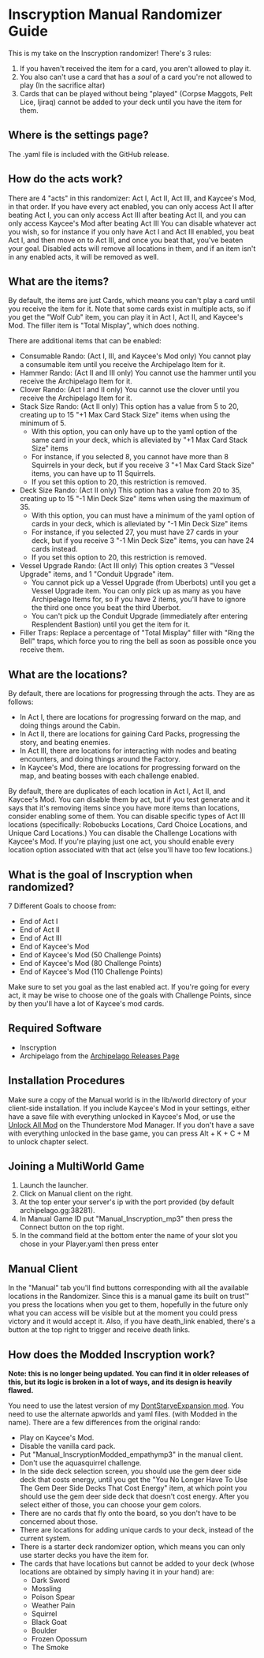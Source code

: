 # Inscryption Manual Randomizer Guide

This is my take on the Inscryption randomizer! There's 3 rules: 
1. If you haven't received the item for a card, you aren't allowed to play it.
2. You also can't use a card that has a *soul* of a card you're not allowed to play (In the sacrifice altar)
3. Cards that can be played without being "played" (Corpse Maggots, Pelt Lice, Ijiraq) cannot be added to your deck until you have the item for them.

## Where is the settings page?

The .yaml file is included with the GitHub release.

## How do the acts work?

There are 4 "acts" in this randomizer: Act I, Act II, Act III, and Kaycee's Mod, in that order.
If you have every act enabled, you can only access Act II after beating Act I, you can only access Act III after beating Act II, and you can only access Kaycee's Mod after beating Act III
You can disable whatever act you wish, so for instance if you only have Act I and Act III enabled, you beat Act I, and then move on to Act III, and once you beat that, you've beaten your goal.
Disabled acts will remove all locations in them, and if an item isn't in any enabled acts, it will be removed as well.

## What are the items?

By default, the items are just Cards, which means you can't play a card until you receive the item for it.
Note that some cards exist in multiple acts, so if you get the "Wolf Cub" item, you can play it in Act I, Act II, and Kaycee's Mod.
The filler item is "Total Misplay", which does nothing.

There are additional items that can be enabled:

- Consumable Rando: (Act I, III, and Kaycee's Mod only) You cannot play a consumable item until you receive the Archipelago Item for it.
- Hammer Rando: (Act II and III only) You cannot use the hammer until you receive the Archipelago Item for it.
- Clover Rando: (Act I and II only) You cannot use the clover until you receive the Archipelago Item for it.
- Stack Size Rando: (Act II only) This option has a value from 5 to 20, creating up to 15 "+1 Max Card Stack Size" items when using the minimum of 5.
  - With this option, you can only have up to the yaml option of the same card in your deck, which is alleviated by "+1 Max Card Stack Size" items
  - For instance, if you selected 8, you cannot have more than 8 Squirrels in your deck, but if you receive 3 "+1 Max Card Stack Size" items, you can have up to 11 Squirrels.
  - If you set this option to 20, this restriction is removed.
- Deck Size Rando: (Act II only) This option has a value from 20 to 35, creating up to 15 "-1 Min Deck Size" items when using the maximum of 35.
  - With this option, you can must have a minimum of the yaml option of cards in your deck, which is alleviated by "-1 Min Deck Size" items
  - For instance, if you selected 27, you must have 27 cards in your deck, but if you receive 3 "-1 Min Deck Size" items, you can have 24 cards instead.
  - If you set this option to 20, this restriction is removed.
- Vessel Upgrade Rando: (Act III only) This option creates 3 "Vessel Upgrade" items, and 1 "Conduit Upgrade" item.
  - You cannot pick up a Vessel Upgrade (from Uberbots) until you get a Vessel Upgrade item. You can only pick up as many as you have Archipelago Items for, so if you have 2 items, you'll have to ignore the third one once you beat the third Uberbot.
  - You can't pick up the Conduit Upgrade (immediately after entering Resplendent Bastion) until you get the item for it.
- Filler Traps: Replace a percentage of "Total Misplay" filler with "Ring the Bell" traps, which force you to ring the bell as soon as possible once you receive them.

## What are the locations?

By default, there are locations for progressing through the acts. They are as follows:

- In Act I, there are locations for progressing forward on the map, and doing things around the Cabin.
- In Act II, there are locations for gaining Card Packs, progressing the story, and beating enemies.
- In Act III, there are locations for interacting with nodes and beating encounters, and doing things around the Factory.
- In Kaycee's Mod, there are locations for progressing forward on the map, and beating bosses with each challenge enabled.

By default, there are duplicates of each location in Act I, Act II, and Kaycee's Mod. You can disable them by act, but if you test generate and it says that it's removing items since you have more items than locations, consider enabling some of them.
You can disable specific types of Act III locations (specifically: Robobucks Locations, Card Choice Locations, and Unique Card Locations.)
You can disable the Challenge Locations with Kaycee's Mod.
If you're playing just one act, you should enable every location option associated with that act (else you'll have too few locations.)

## What is the goal of Inscryption when randomized?

7 Different Goals to choose from:

- End of Act I
- End of Act II
- End of Act III
- End of Kaycee's Mod
- End of Kaycee's Mod (50 Challenge Points)
- End of Kaycee's Mod (80 Challenge Points)
- End of Kaycee's Mod (110 Challenge Points)

Make sure to set you goal as the last enabled act.
If you're going for every act, it may be wise to choose one of the goals with Challenge Points, since by then you'll have a lot of Kaycee's mod cards.

## Required Software

- Inscryption
- Archipelago from the [Archipelago Releases Page](https://github.com/ArchipelagoMW/Archipelago/releases)

## Installation Procedures

Make sure a copy of the Manual world is in the lib/world directory of your client-side installation.
If you include Kaycee's Mod in your settings, either have a save file with everything unlocked in Kaycee's Mod, or use the [Unlock All Mod](https://thunderstore.io/c/inscryption/p/IngoH/Unlock_All/) on the Thunderstore Mod Manager.
If you don't have a save with everything unlocked in the base game, you can press Alt + K + C + M to unlock chapter select.

## Joining a MultiWorld Game

1. Launch the launcher.
2. Click on Manual client on the right.
3. At the top enter your server's ip with the port provided (by default archipelago.gg:38281).
4. In Manual Game ID put "Manual_Inscryption_mp3" then press the Connect button on the top right.
5. In the command field at the bottom enter the name of your slot you chose in your Player.yaml then press enter

## Manual Client

In the "Manual" tab you'll find buttons corresponding with all the available locations in the Randomizer. Since this is a manual game its built on trust™ you press the locations when you get to them, hopefully in the future only what you can access will be visible but at the moment you could press victory and it would accept it. Also, if you have death_link enabled, there's a button at the top right to trigger and receive death links.

## How does the Modded Inscryption work?

**Note: this is no longer being updated. You can find it in older releases of this, but its logic is broken in a lot of ways, and its design is heavily flawed.**

You need to use the latest version of my [DontStarveExpansion mod](https://thunderstore.io/c/inscryption/p/empathymp3/DontStarveExpansion/).
You need to use the alternate apworlds and yaml files. (with Modded in the name).
There are a few differences from the original rando:
- Play on Kaycee's Mod.
- Disable the vanilla card pack.
- Put "Manual_InscryptionModded_empathymp3" in the manual client.
- Don't use the aquasquirrel challenge.
- In the side deck selection screen, you should use the gem deer side deck that costs energy, until you get the "You No Longer Have To Use The Gem Deer Side Decks That Cost Energy" item, at which point you should use the gem deer side deck that doesn't cost energy. After you select either of those, you can choose your gem colors.
- There are no cards that fly onto the board, so you don't have to be concerned about those.
- There are locations for adding unique cards to your deck, instead of the current system.
- There is a starter deck randomizer option, which means you can only use starter decks you have the item for.
- The cards that have locations but cannot be added to your deck (whose locations are obtained by simply having it in your hand) are:
  - Dark Sword
  - Mossling
  - Poison Spear
  - Weather Pain
  - Squirrel
  - Black Goat
  - Boulder
  - Frozen Opossum
  - The Smoke